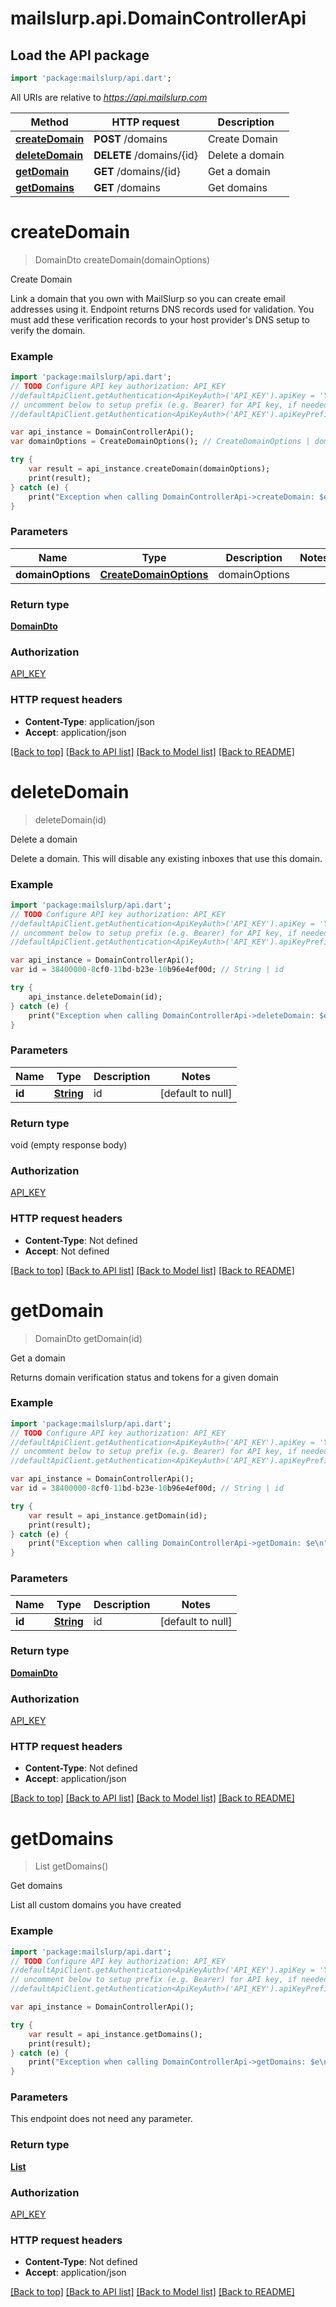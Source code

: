 # mailslurp.api.DomainControllerApi

## Load the API package
```dart
import 'package:mailslurp/api.dart';
```

All URIs are relative to *https://api.mailslurp.com*

Method | HTTP request | Description
------------- | ------------- | -------------
[**createDomain**](DomainControllerApi.md#createDomain) | **POST** /domains | Create Domain
[**deleteDomain**](DomainControllerApi.md#deleteDomain) | **DELETE** /domains/{id} | Delete a domain
[**getDomain**](DomainControllerApi.md#getDomain) | **GET** /domains/{id} | Get a domain
[**getDomains**](DomainControllerApi.md#getDomains) | **GET** /domains | Get domains


# **createDomain**
> DomainDto createDomain(domainOptions)

Create Domain

Link a domain that you own with MailSlurp so you can create email addresses using it. Endpoint returns DNS records used for validation. You must add these verification records to your host provider's DNS setup to verify the domain.

### Example 
```dart
import 'package:mailslurp/api.dart';
// TODO Configure API key authorization: API_KEY
//defaultApiClient.getAuthentication<ApiKeyAuth>('API_KEY').apiKey = 'YOUR_API_KEY';
// uncomment below to setup prefix (e.g. Bearer) for API key, if needed
//defaultApiClient.getAuthentication<ApiKeyAuth>('API_KEY').apiKeyPrefix = 'Bearer';

var api_instance = DomainControllerApi();
var domainOptions = CreateDomainOptions(); // CreateDomainOptions | domainOptions

try { 
    var result = api_instance.createDomain(domainOptions);
    print(result);
} catch (e) {
    print("Exception when calling DomainControllerApi->createDomain: $e\n");
}
```

### Parameters

Name | Type | Description  | Notes
------------- | ------------- | ------------- | -------------
 **domainOptions** | [**CreateDomainOptions**](CreateDomainOptions.md)| domainOptions | 

### Return type

[**DomainDto**](DomainDto.md)

### Authorization

[API_KEY](../README.md#API_KEY)

### HTTP request headers

 - **Content-Type**: application/json
 - **Accept**: application/json

[[Back to top]](#) [[Back to API list]](../README.md#documentation-for-api-endpoints) [[Back to Model list]](../README.md#documentation-for-models) [[Back to README]](../README.md)

# **deleteDomain**
> deleteDomain(id)

Delete a domain

Delete a domain. This will disable any existing inboxes that use this domain.

### Example 
```dart
import 'package:mailslurp/api.dart';
// TODO Configure API key authorization: API_KEY
//defaultApiClient.getAuthentication<ApiKeyAuth>('API_KEY').apiKey = 'YOUR_API_KEY';
// uncomment below to setup prefix (e.g. Bearer) for API key, if needed
//defaultApiClient.getAuthentication<ApiKeyAuth>('API_KEY').apiKeyPrefix = 'Bearer';

var api_instance = DomainControllerApi();
var id = 38400000-8cf0-11bd-b23e-10b96e4ef00d; // String | id

try { 
    api_instance.deleteDomain(id);
} catch (e) {
    print("Exception when calling DomainControllerApi->deleteDomain: $e\n");
}
```

### Parameters

Name | Type | Description  | Notes
------------- | ------------- | ------------- | -------------
 **id** | [**String**](.md)| id | [default to null]

### Return type

void (empty response body)

### Authorization

[API_KEY](../README.md#API_KEY)

### HTTP request headers

 - **Content-Type**: Not defined
 - **Accept**: Not defined

[[Back to top]](#) [[Back to API list]](../README.md#documentation-for-api-endpoints) [[Back to Model list]](../README.md#documentation-for-models) [[Back to README]](../README.md)

# **getDomain**
> DomainDto getDomain(id)

Get a domain

Returns domain verification status and tokens for a given domain

### Example 
```dart
import 'package:mailslurp/api.dart';
// TODO Configure API key authorization: API_KEY
//defaultApiClient.getAuthentication<ApiKeyAuth>('API_KEY').apiKey = 'YOUR_API_KEY';
// uncomment below to setup prefix (e.g. Bearer) for API key, if needed
//defaultApiClient.getAuthentication<ApiKeyAuth>('API_KEY').apiKeyPrefix = 'Bearer';

var api_instance = DomainControllerApi();
var id = 38400000-8cf0-11bd-b23e-10b96e4ef00d; // String | id

try { 
    var result = api_instance.getDomain(id);
    print(result);
} catch (e) {
    print("Exception when calling DomainControllerApi->getDomain: $e\n");
}
```

### Parameters

Name | Type | Description  | Notes
------------- | ------------- | ------------- | -------------
 **id** | [**String**](.md)| id | [default to null]

### Return type

[**DomainDto**](DomainDto.md)

### Authorization

[API_KEY](../README.md#API_KEY)

### HTTP request headers

 - **Content-Type**: Not defined
 - **Accept**: application/json

[[Back to top]](#) [[Back to API list]](../README.md#documentation-for-api-endpoints) [[Back to Model list]](../README.md#documentation-for-models) [[Back to README]](../README.md)

# **getDomains**
> List<DomainPreview> getDomains()

Get domains

List all custom domains you have created

### Example 
```dart
import 'package:mailslurp/api.dart';
// TODO Configure API key authorization: API_KEY
//defaultApiClient.getAuthentication<ApiKeyAuth>('API_KEY').apiKey = 'YOUR_API_KEY';
// uncomment below to setup prefix (e.g. Bearer) for API key, if needed
//defaultApiClient.getAuthentication<ApiKeyAuth>('API_KEY').apiKeyPrefix = 'Bearer';

var api_instance = DomainControllerApi();

try { 
    var result = api_instance.getDomains();
    print(result);
} catch (e) {
    print("Exception when calling DomainControllerApi->getDomains: $e\n");
}
```

### Parameters
This endpoint does not need any parameter.

### Return type

[**List<DomainPreview>**](DomainPreview.md)

### Authorization

[API_KEY](../README.md#API_KEY)

### HTTP request headers

 - **Content-Type**: Not defined
 - **Accept**: application/json

[[Back to top]](#) [[Back to API list]](../README.md#documentation-for-api-endpoints) [[Back to Model list]](../README.md#documentation-for-models) [[Back to README]](../README.md)


